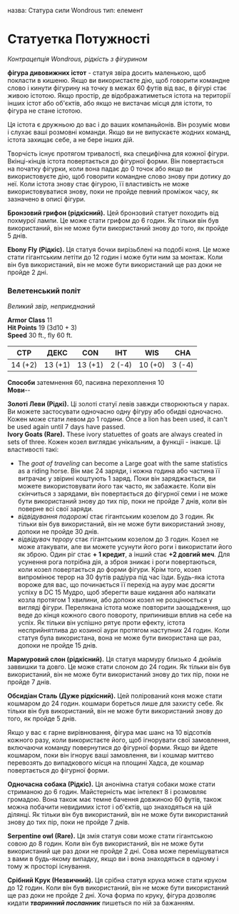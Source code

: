 назва: Статура сили Wondrous тип: елемент

# Статуетка Потужності
_Контрацепція Wondrous, рідкість з фігурином_

**фігура дивовижних істот** - статуя звіра досить маленькою, щоб покласти в кишеню. Якщо ви використаєте дію, щоб говорити командне слово і кинути фігурину на точку в межах 60 футів від вас, в фігурі стає живою істотою. Якщо простір, де відображатиметься істота на території інших істот або об'єктів, або якщо не вистачає місця для істоти, то фігура не стане істотою.

Ця істота є дружньою до вас і до ваших компаньйонів. Він розуміє мови і слухає ваші розмовні команди. Якщо ви не випускаєте жодних команд, істота захищає себе, а не бере інших дій.

Творчість існує протягом тривалості, яка специфічна для кожної фігури. Вкінці-кінців істота повертається до фігурної форми. Він повертається на початку фігурки, коли вона падає до 0 точок або якщо ви використовуєте дію, щоб говорити командне слово знову при дотику до неї. Коли істота знову стає фігурою, її властивість не може використовуватися знову, поки не пройде певний проміжок часу, як зазначено в описі фігури.

**Бронзовий грифон (рідкісний).** Цей бронзовий статует походить від похмурої лампи. Це може стати грифом до 6 годин. Як тільки він був використаний, він не може бути використаний знову до того, як пройде 5 днів.

**Ebony Fly (Рідкіс).** Ця статуя бочки вирізьблені на подобі коня. Це може стати гігантським летіти до 12 годин і може бути ним за монтаж. Коли він був використаний, він не може бути використаний ще раз доки не пройде 2 дні.

### Велетенський політ
_Великий звір, неприєднаний_

**Armor Class** 11    
**Hit Points** 19 (3d10 + 3)    
**Speed** 30 ft., fly 60 ft.

|   СТР   |  ДЕКС   |   CON   |  ІНТ   |   WIS   |  CHA   |
|:-------:|:-------:|:-------:|:------:|:-------:|:------:|
| 14 (+2) | 13 (+1) | 13 (+1) | 2 (-4) | 10 (+0) | 3 (-4) |

**Способи** затемнення 60, пасивна перехоплення 10    
**Мови**--

**Золоті Леви (Рідкі).** Ці золоті статуї левів завжди створюються у парах. Ви можете застосувати одночасно одну фігуру або обидві одночасно. Кожен може стати левом до 1 години. Once a lion has been used, it can't be used again until 7 days have passed.    
**Ivory Goats (Rare).** These ivory statuettes of goats are always created in sets of three. Кожен козел виглядає унікальним, а функції - інакше. Ці властивості такі:

* The _goat of traveling_ can become a Large goat with the same statistics as a riding horse. Він має 24 заряди, і кожна година або частина її витрачає у звірині коштують 1 заряд. Поки він заряджається, ви можете використовувати його так часто, як забажаєте. Коли він скінчиться з зарядами, він повертається до фігурної семи і не може бути використаний знову до тих пір, поки не пройде 7 днів, коли він поверне всі свої заряди.
* _відвідування подорожі_ стає гігантським козелом до 3 годин. Як тільки він був використаний, він не може бути використаний знову, допоки не пройде 30 днів.
* _відвідувач терору_ стає гігантським козелом до 3 годин. Козел не може атакувати, але ви можете усунути його роги і використати його як зброю. Один ріг стає **+ 1 кредит**, а інший стає **+2 довгий меч**. Для усунення рога потрібна дія, а зброя зникає і роги повертаються, коли козел повертається до форми фігури. Крім того, козел випромінює терор на 30 футів радіура під час їзди. Будь-яка істота вороже для вас, що починається її перехід на ауру має досягти успіху в DC 15 Мудро, щоб зберегти ваше кидання або налякати козла протягом 1 хвилини, або допоки козел не розцінюється у вигляді фігури. Перелякана істота може повторити заощадження, що веде до кінця кожного свого повороту, припинивши вплив на себе на успіх. Як тільки він успішно рятує проти ефекту, істота несприйнятлива до козиної аури протягом наступних 24 годин. Коли статуя була використана, вона не може бути використана ще раз, допоки не пройде 15 днів.


**Мармуровий слон (рідкісний).** Ця статуя мармуру близько 4 дюймів заввишки та довго. Це може стати слоном до 24 годин. Як тільки він був використаний, він не може бути використаний знову до тих пір, поки не пройде 7 днів.

**Обсидіан Сталь (Дуже рідкісний).** Цей полірований коня може стати кошмаром до 24 годин. кошмари бореться лише для захисту себе. Як тільки він був використаний, він не може бути використаний знову до того, як пройде 5 днів.

Якщо у вас є гарне вирівнювання, фігура має шанс на 10 відсотків кожного разу, коли використаєте його, щоб ігнорувати свої замовлення, включаючи команду повернутися до фігурної форми. Якщо ви йдете кошмаром, поки він ігнорує ваші замовлення, ви і кошмар миттєво перевозять до випадкового місця на площині Хадса, де кошмар повертається до фігурної форми.

**Одночасна собака (Рідкіс).** Ця анонімна статуя собаки може стати стриманою до 6 годин. Майстерність має інтелект 8 і розмовляє громадою. Вона також має темне бачення довжиною 60 футів, також можна побачити невидимих істот і об'єктів, що знаходяться на цій ділянці. Як тільки він був використаний, він не може бути використаний знову до тих пір, поки не пройде 7 днів.

**Serpentine owl (Rare).** Ця змія статуя сови може стати гігантською совою до 8 годин. Коли він був використаний, він не може бути використаний ще раз доки не пройде 2 дні. Сова може переміщуватися з вами в будь-якому випадку, якщо ви і вона знаходяться в одному і тому ж просторі існування.

**Срібний Крук (Незвичний).** Ця срібна статуя крука може стати круком до 12 годин. Коли він був використаний, він не може бути використаний ще раз доки не пройде 2 дні. Хоча форма по круку, фігура дозволяє кидати **_тваринний посланник_** пишеться по ній за бажанням. 